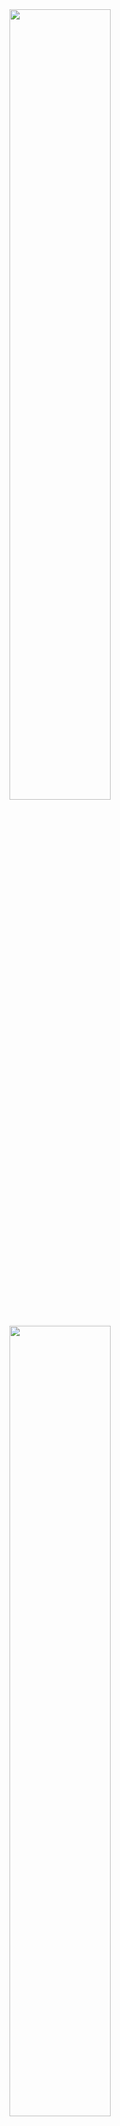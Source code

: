 
<!--
**maru919/maru919** is a ✨ _special_ ✨ repository because its `README.md` (this file) appears on your GitHub profile.

Here are some ideas to get you started:

- 🔭 I’m currently working on ...
- 🌱 I’m currently learning ...
- 👯 I’m looking to collaborate on ...
- 🤔 I’m looking for help with ...
- 💬 Ask me about ...
- 📫 How to reach me: ...
- 😄 Pronouns: ...
- ⚡ Fun fact: ...
-->
<a href="https://github.com/anuraghazra/github-readme-stats">
  <img align="center" width="60%" src="https://github-readme-stats.vercel.app/api?username=maru919&count_private=true&show_icons=true&theme=gruvbox_light" />
</a>

<a href="https://github.com/ryo-ma/github-profile-trophy">
  <img align="center" width="60%" src="https://github-profile-trophy.vercel.app/?username=maru919&rank=S,AAA,AA,A,B,SECRET&theme=gruvbox&column=3" />
</a>

